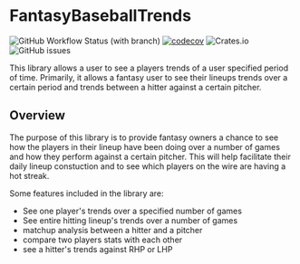 # FantasyBaseballTrends

![GitHub Workflow Status (with branch)](https://img.shields.io/github/actions/workflow/status/Cargo1284/FantasyBaseballTrends/build.yml?branch=main)
[![codecov](https://codecov.io/gh/Cargo1284/FantasyBaseballTrends/branch/main/graph/badge.svg)](https://codecov.io/gh/FantasyBaseballTrends)
![Crates.io](https://img.shields.io/crates/l/ap)
![GitHub issues](https://img.shields.io/github/issues/cargo1284/fantasybaseballtrends)


This library allows a user to see a players trends of a user specified period of time. Primarily, it allows a fantasy user to see their lineups trends over a certain period and trends between a hitter against a certain pitcher.

## Overview

The purpose of this library is to provide fantasy owners a chance to see how the players in their lineup have been doing over a number of games and how they perform against a certain pitcher. This will help facilitate their daily lineup constuction and to see which players on the wire are having a hot streak. 

Some features included in the library are:
-  See one player's trends over a specified number of games 
-  See entire hitting lineup's trends over a number of games
-  matchup analysis between a hitter and a pitcher 
-  compare two players stats with each other
-  see a hitter's trends against RHP or LHP

